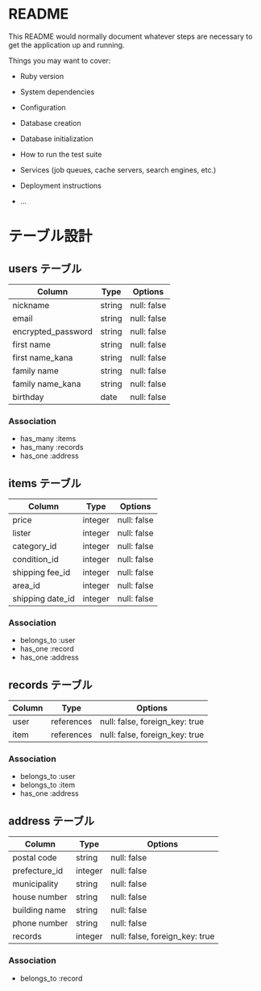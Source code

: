 # README

This README would normally document whatever steps are necessary to get the
application up and running.

Things you may want to cover:

* Ruby version

* System dependencies

* Configuration

* Database creation

* Database initialization

* How to run the test suite

* Services (job queues, cache servers, search engines, etc.)

* Deployment instructions

* ...

# テーブル設計

## users テーブル

| Column   | Type   | Options     |
| -------- | ------ | ----------- |
| nickname     | string | null: false |
| email    | string | null: false |
| encrypted_password | string | null: false |
| first name | string | null: false |
| first name_kana | string | null: false |
| family name | string | null: false |
| family name_kana    | string | null: false |
| birthday    | date | null: false |

### Association

- has_many :items
- has_many :records
- has_one :address

## items テーブル

| Column | Type   | Options     |
| ------ | ------ | ----------- |
| price   | integer | null: false |
| lister   | integer | null: false |
| category_id   | integer | null: false |
| condition_id   | integer | null: false |
| shipping fee_id   | integer | null: false |
| area_id   | integer | null: false |
| shipping date_id   | integer | null: false |
  

### Association

- belongs_to :user
- has_one :record
- has_one :address

## records テーブル

| Column | Type       | Options                        |
| ------ | ---------- | ------------------------------ |
| user   | references | null: false, foreign_key: true |
| item   | references | null: false, foreign_key: true |

### Association


- belongs_to :user
- belongs_to :item
- has_one :address


## address テーブル

| Column  | Type       | Options                        |
| ------- | ---------- | ------------------------------ |
| postal code | string     | null: false    |
| prefecture_id    | integer | null: false             |
| municipality    | string | null: false               |
| house number    | string | null: false               |
| building name    | string | null: false              |
| phone number    | string | null: false               |
| records    | integer | null: false, foreign_key: true |


### Association


- belongs_to :record

